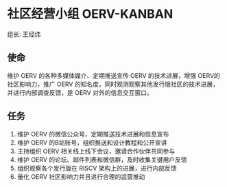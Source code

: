 # 社区经营小组 **OERV-KANBAN**

组长: 王经纬

## 使命

维护 OERV 的各种多媒体媒介、定期推送宣传 OERV 的技术进展，增强 OERV的社区影响力，推广 OERV 的知名度。同时观测观察其他发行版社区的技术进展，并进行内部调查反馈，是 OERV 对外的信息交互窗口。

## 任务

1. 维护 OERV 的微信公众号，定期推送技术进展和信息宣布
2. 维护 OERV 的B站账号，组织推送和设计教程和公开宣讲
3. 主持组织 OERV 相关线上线下会议，邀请合作伙伴共同参与
4. 维护 OERV 的论坛、邮件列表和微信群，及时收集关键用户反馈
5. 组织观察各个发行版在 RISCV 架构上的进展，进行内部反馈
6. 量化 OERV 社区影响力并且进行合理的运营推动
